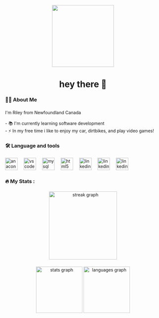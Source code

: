 <div align="center">
  <img height="200" src="https://media.giphy.com/media/v1.Y2lkPTc5MGI3NjExb3JweXl3eDNpOGpwN282Y3p5bjFwdmo1eDF1NjA3d2Nidm8wcTByMyZlcD12MV9naWZzX3NlYXJjaCZjdD1n/bGgsc5mWoryfgKBx1u/giphy.gif"  />
</div>

###

<h1 align="center">hey there 👋</h1>

###

<h3 align="left">👩‍💻  About Me</h3>

###

<p align="left">I'm Riley from Newfoundland Canada<br><br>- 📚 I'm currently learning software development<br>- ⚡ In my free time i like to enjoy my car, dirtbikes, and play video games!</p>

###

<h3 align="left">🛠 Language and tools</h3>

###

<div align="left">
  <img src="https://cdn.jsdelivr.net/gh/devicons/devicon/icons/anaconda/anaconda-original.svg" height="40" alt="anaconda logo"  />
  <img width="12" />
  <img src="https://skillicons.dev/icons?i=vscode" height="40" alt="vscode logo"  />
  <img width="12" />
  <img src="https://skillicons.dev/icons?i=mysql" height="40" alt="mysql logo"  />
  <img width="12" />
  <img src="https://skillicons.dev/icons?i=html" height="40" alt="html5 logo"  />
  <img width="12" />
  <img src="https://skillicons.dev/icons?i=linkedin" height="40" alt="linkedin logo"  />
  <img width="12" />
  <img src="https://skillicons.dev/icons?i=linkedin" height="40" alt="linkedin logo"  />
  <img width="12" />
  <img src="https://skillicons.dev/icons?i=arch" height="40" alt="linkedin logo"  />
</div>

###

<h3 align="left">🔥   My Stats :</h3>

###

<div align="center">
  <img src="https://streak-stats.demolab.com?user=rileybarrett1&locale=en&mode=daily&theme=dark&hide_border=false&border_radius=5&order=3" height="220" alt="streak graph"  />
</div>

###

<div align="center">
  <img src="https://github-readme-stats.vercel.app/api?username=rileybarrett1&hide_title=false&hide_rank=false&show_icons=true&include_all_commits=true&count_private=true&disable_animations=false&theme=dracula&locale=en&hide_border=false&order=1" height="150" alt="stats graph"  />
  <img src="https://github-readme-stats.vercel.app/api/top-langs?username=rileybarrett1&locale=en&hide_title=false&layout=compact&card_width=320&langs_count=5&theme=dracula&hide_border=false&order=2" height="150" alt="languages graph"  />
</div>

###


###
